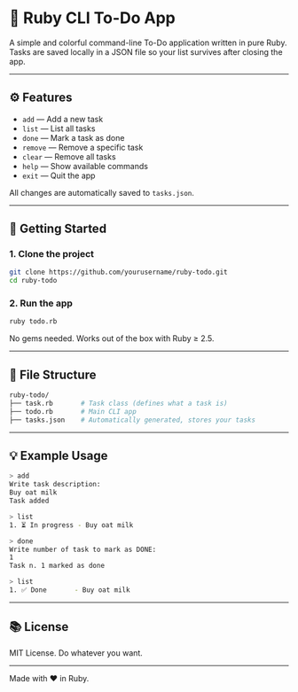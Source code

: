 # 📘 Ruby CLI To-Do App

A simple and colorful command-line To-Do application written in pure Ruby.
Tasks are saved locally in a JSON file so your list survives after closing the app.

---

## ⚙️ Features

* `add` — Add a new task
* `list` — List all tasks
* `done` — Mark a task as done
* `remove` — Remove a specific task
* `clear` — Remove all tasks
* `help` — Show available commands
* `exit` — Quit the app

All changes are automatically saved to `tasks.json`.

---

## 🚀 Getting Started

### 1. Clone the project

```bash
git clone https://github.com/yourusername/ruby-todo.git
cd ruby-todo
```

### 2. Run the app

```bash
ruby todo.rb
```

No gems needed. Works out of the box with Ruby ≥ 2.5.

---

## 📂 File Structure

```bash
ruby-todo/
├── task.rb       # Task class (defines what a task is)
├── todo.rb       # Main CLI app
├── tasks.json    # Automatically generated, stores your tasks
```

---

## 💡 Example Usage

```bash
> add
Write task description:
Buy oat milk
Task added

> list
1. ⏳ In progress - Buy oat milk

> done
Write number of task to mark as DONE:
1
Task n. 1 marked as done

> list
1. ✅ Done       - Buy oat milk
```

---

## 📚 License

MIT License. Do whatever you want.

---

Made with ❤️ in Ruby.
